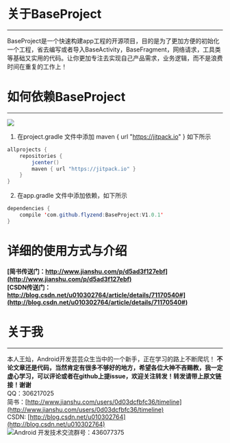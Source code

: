 # 关于BaseProject
---
BaseProject是一个快速构建app工程的开源项目，目的是为了更加方便的初始化一个工程，省去编写或者导入BaseActivity，BaseFragment，网络请求，工具类等基础又实用的代码。让你更加专注去实现自己产品需求，业务逻辑，而不是浪费时间在重复的工作上！

# 如何依赖BaseProject
---
[![](https://jitpack.io/v/flyzend/BaseProject.svg)](https://jitpack.io/#flyzend/BaseProject)
1. 在project.gradle 文件中添加 maven { url "https://jitpack.io" } 如下所示
```JAVA
allprojects {
    repositories {
        jcenter()
        maven { url "https://jitpack.io" }
    }
}
```

2. 在app.gradle 文件中添加依赖，如下所示  
```JAVA
dependencies {
    compile 'com.github.flyzend:BaseProject:V1.0.1'
}
```

# 详细的使用方式与介绍

**[简书传送门：http://www.jianshu.com/p/d5ad3f127ebf](http://www.jianshu.com/p/d5ad3f127ebf)**  
**[CSDN传送门：http://blog.csdn.net/u010302764/article/details/71170540#](http://blog.csdn.net/u010302764/article/details/71170540#)**

# 关于我
---
本人王灿，Android开发芸芸众生当中的一个新手，正在学习的路上不断爬坑！
**不论文章还是代码，当然肯定有很多不够好的地方，希望各位大神不吝赐教，我一定虚心学习，可以评论或者在github上提issue，欢迎关注转发！转发请带上原文链接！谢谢**  
QQ：306217025  
简书：[http://www.jianshu.com/users/0d03dcfbfc36/timeline](http://www.jianshu.com/users/0d03dcfbfc36/timeline)  
CSDN: [http://blog.csdn.net/u010302764](http://blog.csdn.net/u010302764)
![Android 开发技术交流群号：436077375](https://github.com/flyzend/BaseProject/blob/master/GIF/Android&%2332;%E5%BC%80%E5%8F%91%E6%8A%80%E6%9C%AF%E4%BA%A4%E6%B5%81%E7%BE%A4%E7%BE%A4%E4%BA%8C%E7%BB%B4%E7%A0%81.png?raw=true)
